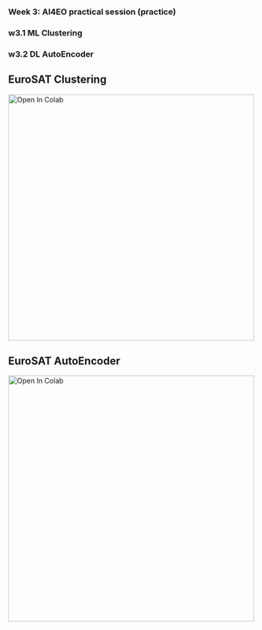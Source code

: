 <!-- .slide: data-background="#ffffffff" -->

<section data-transition="none">

### Week 3: AI4EO practical session (practice) <!-- .element: class="r-fit-text" -->

### w3.1 ML Clustering

### w3.2 DL AutoEncoder

</section>

<!-- ============================================================================ -->

<section data-transition="none">

# EuroSAT Clustering

<a href="https://colab.research.google.com/github/alessandrosebastianelli/qc4eo-slides/blob/main/practicals/module1/EuroSAT_Clustering.ipynb" target="_blank">
  <img src="https://colab.research.google.com/assets/colab-badge.svg" alt="Open In Colab" width="500">
</a>

</section>

<!-- ============================================================================ -->

<section data-transition="none">

# EuroSAT AutoEncoder

<a href="https://colab.research.google.com/github/alessandrosebastianelli/qc4eo-slides/blob/main/practicals/module1/EuroSAT_AutoEncoder.ipynb" target="_blank">
  <img src="https://colab.research.google.com/assets/colab-badge.svg" alt="Open In Colab" width="500">
</a>


</section>
